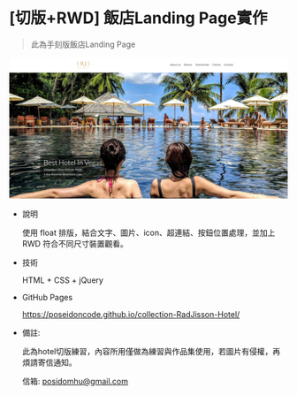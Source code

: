 # [切版+RWD] 飯店Landing Page實作
> 此為手刻版飯店Landing Page

![RadJisson-Hotel](https://raw.githubusercontent.com/Poseidoncode/collection-RadJisson-Hotel/gh-pages/img/landscape.PNG "RadJisson-Hotel")

- 說明

  使用 float 排版，結合文字、圖片、icon、超連結、按鈕位置處理，並加上 RWD 符合不同尺寸裝置觀看。

- 技術

  HTML + CSS + jQuery

- GitHub Pages

  https://poseidoncode.github.io/collection-RadJisson-Hotel/
  



- 備註:

  此為hotel切版練習，內容所用僅做為練習與作品集使用，若圖片有侵權，再煩請寄信通知。

  信箱: posidomhu@gmail.com
